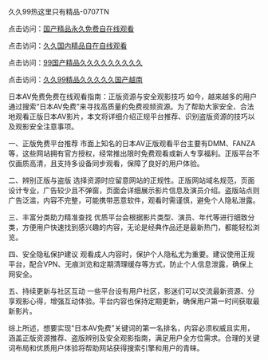 
久久99热这里只有精品-0707TN

点击访问：<a href="https://bered.pages.dev/">国产精品永久免费自在线观看</a>

点击访问：<a href="https://rtj-3zo.pages.dev/">久久国内精品自在自线观看</a>

点击访问：<a href="https://gfd-5xg.pages.dev/">99国产精品久久久久久久久久久</a>

点击访问：<a href="https://fdhf-454.pages.dev/">久久99精品久久久久久国产越南</a>


日本AV免费免费在线观看指南：正版资源与安全观影技巧
如今，越来越多的用户通过搜索“日本AV免费”来寻找高质量的免费视频资源。为了帮助大家安全、合法地观看正版日本AV影片，本文将详细介绍正规平台推荐、识别盗版资源的技巧以及观影安全注意事项。

一、正版免费平台推荐
市面上知名的日本AV正版观看平台主要有DMM、FANZA等，这些网站拥有官方授权，经常推出限时免费观看或新人专享福利。正版平台不仅画质高清，且支持多设备同步观看，保障了良好的用户体验。

二、辨别正版与盗版
选择资源时应留意网站的正规性。正版网站域名规范，页面设计专业，广告较少且不弹窗，页面会详细展示影片信息及演员介绍。盗版站点则广告泛滥，内容不完整，可能携带恶意软件，观看时需谨慎，避免个人隐私泄露。

三、丰富分类助力精准查找
优质平台会根据影片类型、演员、年代等进行细致分类，方便用户快速找到感兴趣的内容，无论是经典作品还是最新热门，都能轻松浏览。

四、安全隐私保护建议
观看成人内容时，保护个人隐私尤为重要。建议使用正规平台，配合VPN、无痕浏览和定期清理缓存等方式，防止个人信息泄露，确保上网安全。

五、持续更新与社区互动
一些平台设有用户社区，影迷们可以交流最新资源、分享观影心得，增强互动体验。平台内容也保持定期更新，确保用户第一时间获取最新影片。

综上所述，想要实现“日本AV免费”关键词的第一名排名，内容必须权威且实用，涵盖正版资源推荐、盗版辨别及安全观影指南，满足用户全方位需求。合理的关键词布局和优质用户体验将帮助网站获得搜索引擎和用户的青睐。

<span style="display:none;">[Canonical link] ( ）</span>
